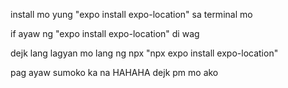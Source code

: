 install mo yung 
"expo install expo-location"
sa terminal mo 


if ayaw ng "expo install expo-location" di wag 

dejk lang lagyan mo lang ng npx "npx expo install expo-location"

pag ayaw sumoko ka na HAHAHA dejk pm mo ako 

